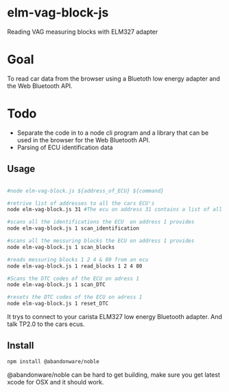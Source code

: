 # elm-vag-block-js
Reading VAG measuring blocks with ELM327 adapter

# Goal
To read car data from the browser using a Bluetoth low energy adapter and the Web Bluetooth API.

# Todo

* Separate the code in to a node cli program and a library that can be used in the browser for the Web Bluetooth API.
* Parsing of ECU identification data

## Usage

``` bash

#node elm-vag-block.js ${address_of_ECU} ${command}

#retrive list of addresses to all the cars ECU's
node elm-vag-block.js 31 #The ecu on address 31 contains a list of all other ECU's

#scans all the identifications the ECU  on address 1 provides
node elm-vag-block.js 1 scan_identification 

#scans all the messuring blocks the ECU on address 1 provides
node elm-vag-block.js 1 scan_blocks

#reads messuring blocks 1 2 4 & 80 from an ecu
node elm-vag-block.js 1 read_blocks 1 2 4 80

#Scans the DTC codes of the ECU on adress 1 
node elm-vag-block.js 1 scan_DTC

#resets the DTC codes of the ECU on adress 1 
node elm-vag-block.js 1 reset_DTC

```

It trys to connect to your carista ELM327 low energy Bluetooth adapter. And talk TP2.0 to the cars ecus.


## Install
``` bash
npm install @abandonware/noble
```

@abandonware/noble can be hard to get building, make sure you get latest xcode for OSX and it should work.
